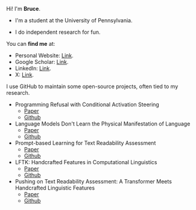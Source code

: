Hi! I'm **Bruce**.

- I'm a student at the University of Pennsylvania. 

- I do independent research for fun.

You can **find me** at:

- Personal Website: [Link](https://brucewlee.github.io).
- Google Scholar: [Link](https://scholar.google.com/citations?user=a9HZkjMAAAAJ&hl=en).
- LinkedIn: [Link](https://www.linkedin.com/in/bruce-w-lee/).
- X: [Link](https://twitter.com/BruceWLee2).


I use GitHub to maintain some open-source projects, often tied to my research.
- Programming Refusal with Conditional Activation Steering
  - [Paper](https://arxiv.org/abs/2409.05907)
  - [Github](https://github.com/IBM/activation-steering)
- Language Models Don't Learn the Physical Manifestation of Language
  - [Paper](https://arxiv.org/abs/2402.11349)
  - [Github](https://github.com/brucewlee/h-test)
- Prompt-based Learning for Text Readability Assessment
  - [Paper](https://arxiv.org/abs/2302.13139)
  - [Github](https://github.com/brucewlee/prompt-learning-readability)
- LFTK: Handcrafted Features in Computational Linguistics
  - [Paper](https://arxiv.org/abs/2305.15878)
  - [Github](https://github.com/brucewlee/lftk)
- Pushing on Text Readability Assessment: A Transformer Meets Handcrafted Linguistic Features
  - [Paper](https://arxiv.org/abs/2109.12258)
  - [Github](https://github.com/brucewlee/lingfeat)
